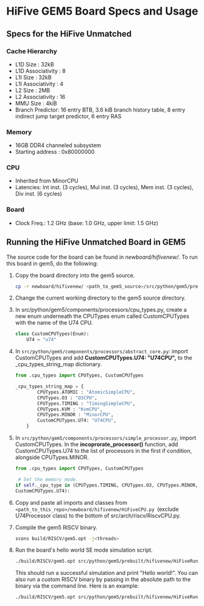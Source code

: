 # HiFive GEM5 Board Specs and Usage

## Specs for the HiFive Unmatched

### Cache Hierarchy
- L1D Size : 32kB
- L1D Associativity : 8
- L1I Size : 32kB
- L1I Associativity : 4
- L2 Size : 2MB
- L2 Associativity : 16
- MMU Size : 4kiB
- Branch Predictor:
    16 entry BTB, 3.6 kiB branch history table, 8 entry indirect jump target predictor, 6 entry RAS

### Memory
- 16GB DDR4 channeled subsystem
- Starting address : 0x80000000

### CPU
- Inherited from MinorCPU
- Latencies: Int inst. (3 cycles), Mul inst. (3 cycles), Mem inst. (3 cycles), Div inst. (6 cycles)

### Board
- Clock Freq.: 1.2 GHz (base: 1.0 GHz, upper limit: 1.5 GHz)


## Running the HiFive Unmatched Board in GEM5
The source code for the board can be found in *newboard/hifivenew/*. To run this
board in gem5, do the following:  

1. Copy the board directory into the gem5 source.
    ```sh
    cp -r newboard/hifivenew/ <path_to_gem5_source>/src/python/gem5/prebuilt/
    ```

2. Change the current working directory to the gem5 source directory.

3. In src/python/gem5/components/processors/cpu_types.py, create a new enum 
underneath the CPUTypes enum called CustomCPUTypes with the name of the U74 CPU.
    ```py
    class CustomCPUTypes(Enum):
        U74 = "u74"
    ```

4. In ```src/python/gem5/components/processors/abstract_core.py```: import
CustomCPUTypes and add **CustomCPUTypes.U74: "U74CPU",** to the
_cpu_types_string_map dictionary.
    ```py
    from .cpu_types import CPUTypes, CustomCPUTypes

    _cpu_types_string_map = {
            CPUTypes.ATOMIC : "AtomicSimpleCPU",
            CPUTypes.O3 : "O3CPU",
            CPUTypes.TIMING : "TimingSimpleCPU",
            CPUTypes.KVM : "KvmCPU",
            CPUTypes.MINOR : "MinorCPU",
            CustomCPUTypes.U74: "U74CPU",
        }
    ```

5. In ```src/python/gem5/components/processors/simple_processor.py```, import
CustomCPUTypes. In the **incoprorate_processor()** function, add 
CustomCPUTypes.U74 to the list of processors in the first if condition, 
alongside CPUTypes.MINOR.
    ```py
    from .cpu_types import CPUTypes, CustomCPUTypes

     # Set the memory mode.
    if self._cpu_type in (CPUTypes.TIMING, CPUTypes.O3, CPUTypes.MINOR,
    CustomCPUTypes.U74):
    ```

6. Copy and paste all imports and classes from
```<path_to_this_repo>/newboard/hifivenew/HiFiveCPU.py ```(exclude U74Processor class)
to the bottom of src/arch/riscv/RiscvCPU.py.

7. Compile the gem5 RISCV binary.
    ```sh
    scons build/RISCV/gem5.opt -j<threads>
    ```

8. Run the board's hello world SE mode simulation script.
    ```sh
    ./build/RISCV/gem5.opt src/python/gem5/prebuilt/hifivenew/HiFiveRun.py
    ```
    This should run a successful simulation and print "Hello world!".
    You can also run a custom RISCV binary by passing in the absolute path
    to the binary via the command line. Here is an example:
    ```sh
    ./build/RISCV/gem5.opt src/python/gem5/prebuilt/hifivenew/HiFiveRun.py --riscv_binary=/home/rangij/gem5/src/python/gem5/prebuilt/hifivenew/bins/CCa.RISCV
    ```